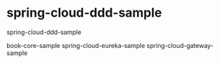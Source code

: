 # spring-cloud-ddd-sample
spring-cloud-ddd-sample

book-core-sample
spring-cloud-eureka-sample
spring-cloud-gateway-sample
